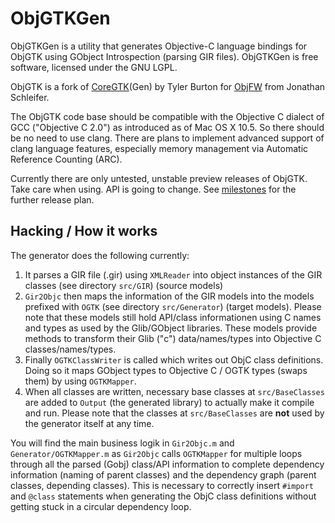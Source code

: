 ObjGTKGen
==========

ObjGTKGen is a utility that generates Objective-C language bindings for ObjGTK using GObject Introspection (parsing GIR files). ObjGTKGen is free software, licensed under the GNU LGPL.

ObjGTK is a fork of [CoreGTK](https://github.com/coregtk)(Gen) by Tyler Burton for [ObjFW](https://objfw.nil.im/) from Jonathan Schleifer.

The ObjGTK code base should be compatible with the Objective C dialect of GCC ("Objective C 2.0") as introduced as of Mac OS X 10.5. So there should be no need to use clang. There are plans to implement advanced support of clang language features, especially memory management via Automatic Reference Counting (ARC).

Currently there are only untested, unstable preview releases of ObjGTK. Take care when using. API is going to change. See [milestones](https://codeberg.org/Letterus/objgtkgen/milestones) for the further release plan.

## Hacking / How it works

The generator does the following currently:

1. It parses a GIR file (.gir) using `XMLReader` into object instances of the GIR classes (see directory `src/GIR`) (source models)
2. `Gir2Objc` then maps the information of the GIR models into the models prefixed with `OGTK` (see directory `src/Generator`) (target models). Please note that these models still hold API/class informationen using C names and types as used by the Glib/GObject libraries. These models provide methods to transform their Glib ("c") data/names/types into Objective C classes/names/types.
3. Finally `OGTKClassWriter` is called which writes out ObjC class definitions. Doing so it maps GObject types to Objective C / OGTK types (swaps them) by using `OGTKMapper`.
4. When all classes are written, necessary base classes at `src/BaseClasses` are added to `Output` (the generated library) to actually make it compile and run. Please note that the classes at `src/BaseClasses` are **not** used by the generator itself at any time.

You will find the main business logik in `Gir2Objc.m` and `Generator/OGTKMapper.m` as `Gir2Objc` calls `OGTKMapper` for multiple loops through all the parsed (Gobj) class/API information to complete dependency information (naming of parent classes) and the dependency graph (parent classes, depending classes). This is necessary to correctly insert `#import` and `@class` statements when generating the ObjC class definitions without getting stuck in a circular dependency loop.
